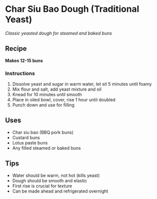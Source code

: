 # Char Siu Bao Dough (Traditional Yeast)

*Classic yeasted dough for steamed and baked buns*

## Recipe
**Makes 12-15 buns**

### Instructions
1. Dissolve yeast and sugar in warm water, let sit 5 minutes until foamy
2. Mix flour and salt, add yeast mixture and oil
3. Knead for 10 minutes until smooth
4. Place in oiled bowl, cover, rise 1 hour until doubled
5. Punch down and use for filling

## Uses
- Char siu bao (BBQ pork buns)
- Custard buns
- Lotus paste buns
- Any filled steamed or baked buns

## Tips
- Water should be warm, not hot (kills yeast)
- Dough should be smooth and elastic
- First rise is crucial for texture
- Can be made ahead and refrigerated overnight
